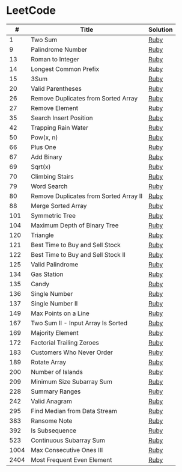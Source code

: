 # LeetCode

| # | Title | Solution |
|---| ----- | -------- |
|    1 | Two Sum                                | [Ruby](./ruby_solutions/1_two_sum.rb)                                 |
|    9 | Palindrome Number                      | [Ruby](./ruby_solutions/9_palindrome_number.rb)                       |
|   13 | Roman to Integer                       | [Ruby](./ruby_solutions/13_roman_to_integer.rb)                       |
|   14 | Longest Common Prefix                  | [Ruby](./ruby_solutions/14_longest_common_prefix.rb)                  |
|   15 | 3Sum                                   | [Ruby](./ruby_solutions/15_3sum.rb)                                   |
|   20 | Valid Parentheses                      | [Ruby](./ruby_solutions/20_valid_parentheses.rb)                      |
|   26 | Remove Duplicates from Sorted Array    | [Ruby](./ruby_solutions/26_remove_duplicates_from_sorted_array.rb)    |
|   27 | Remove Element                         | [Ruby](./ruby_solutions/27_remove_element.rb)                         |
|   35 | Search Insert Position                 | [Ruby](./ruby_solutions/35_search_insert_position.rb)                 |
|   42 | Trapping Rain Water                    | [Ruby](./ruby_solutions/42_trapping_rain_water.rb)                    |
|   50 | Pow(x, n)                              | [Ruby](./ruby_solutions/50_pow_x_n.rb)                                |
|   66 | Plus One                               | [Ruby](./ruby_solutions/66_plus_one.rb)                               |
|   67 | Add Binary                             | [Ruby](./ruby_solutions/67_add_binary.rb)                             |
|   69 | Sqrt(x)                                | [Ruby](./ruby_solutions/69_sqrt_x.rb)                                 |
|   70 | Climbing Stairs                        | [Ruby](./ruby_solutions/70_climbing_stairs.rb)                        |
|   79 | Word Search                            | [Ruby](./ruby_solutions/79_word_search.rb)                            |
|   80 | Remove Duplicates from Sorted Array II | [Ruby](./ruby_solutions/80_remove_duplicates_from_sorted_array_ii.rb) |
|   88 | Merge Sorted Array                     | [Ruby](./ruby_solutions/88_merge_sorted_array.rb)                     |
|  101 | Symmetric Tree                         | [Ruby](./ruby_solutions/101_symmetric_tree.rb)                        |
|  104 | Maximum Depth of Binary Tree           | [Ruby](./ruby_solutions/104_maximum_depth_of_binary_tree.rb)          |
|  120 | Triangle                               | [Ruby](./ruby_solutions/120_triangle.rb)                              |
|  121 | Best Time to Buy and Sell Stock        | [Ruby](./ruby_solutions/121_best_time_to_buy_and_sell_stock.rb)       |
|  122 | Best Time to Buy and Sell Stock II     | [Ruby](./ruby_solutions/122_best_time_to_buy_and_sell_stock.rb)       |
|  125 | Valid Palindrome                       | [Ruby](./ruby_solutions/125_valid_palindrome.rb)                      |
|  134 | Gas Station                            | [Ruby](./ruby_solutions/134_gas_station.rb)                           |
|  135 | Candy                                  | [Ruby](./ruby_solutions/135_candy.rb)                                 |
|  136 | Single Number                          | [Ruby](./ruby_solutions/136_single_number.rb)                         |
|  137 | Single Number II                       | [Ruby](./ruby_solutions/137_single_number_ii.rb)                      |
|  149 | Max Points on a Line                   | [Ruby](./ruby_solutions/149_max_points_on_a_line.rb)                  |
|  167 | Two Sum II - Input Array Is Sorted     | [Ruby](./ruby_solutions/167_two_sum_ii.rb)                            |
|  169 | Majority Element                       | [Ruby](./ruby_solutions/169_majority_element.rb)                      |
|  172 | Factorial Trailing Zeroes              | [Ruby](./ruby_solutions/172_factorial_trailing_zeroes.rb)             |
|  183 | Customers Who Never Order              | [Ruby](./ruby_solutions/183_customers_who_never_order.rb)             |
|  189 | Rotate Array                           | [Ruby](./ruby_solutions/189_rotate_array.rb)                          |
|  200 | Number of Islands                      | [Ruby](./ruby_solutions/200_number_of_islands.rb)                     |
|  209 | Minimum Size Subarray Sum              | [Ruby](./ruby_solutions/209_minimum_size_subarray_sum.rb)             |
|  228 | Summary Ranges                         | [Ruby](./ruby_solutions/228_summary_ranges.rb)                        |
|  242 | Valid Anagram                          | [Ruby](./ruby_solutions/242_valid_anagram.rb)                         |
|  295 | Find Median from Data Stream           | [Ruby](./ruby_solutions/295_find_median.rb)                           |
|  383 | Ransome Note                           | [Ruby](./ruby_solutions/383_ransom_note.rb)                           |
|  392 | Is Subsequence                         | [Ruby](./ruby_solutions/392_is_subsequence.rb)                        |
|  523 | Continuous Subarray Sum                | [Ruby](./ruby_solutions/523_continuous_subarray_sum.rb)               |
| 1004 | Max Consecutive Ones III               | [Ruby](./ruby_solutions/1004_max_consecutive_ones_iii.rb)             |
| 2404 | Most Frequent Even Element             | [Ruby](./ruby_solutions/2404_most_frequent_even_element.rb)           |